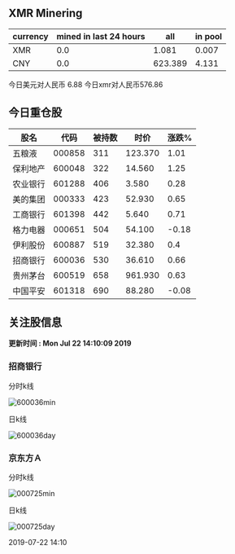 ## XMR Minering

|currency|mined in last 24 hours|all|in pool|
|---|---|---|---|
|XMR|0.0|1.081|0.007|
|CNY|0.0|623.389|4.131|

今日美元对人民币 6.88	今日xmr对人民币576.86


## 今日重仓股 

|股名|代码|被持数|时价|涨跌%|
|---|---|---|---|---|
|五粮液|000858|311|123.370|1.01|
|保利地产|600048|322|14.560|1.25|
|农业银行|601288|406|3.580|0.28|
|美的集团|000333|423|52.930|0.65|
|工商银行|601398|442|5.640|0.71|
|格力电器|000651|504|54.100|-0.18|
|伊利股份|600887|519|32.380|0.4|
|招商银行|600036|530|36.610|0.66|
|贵州茅台|600519|658|961.930|0.63|
|中国平安|601318|690|88.280|-0.08|

## 关注股信息
**更新时间 : Mon Jul 22 14:10:09 2019**
### 招商银行 
分时k线

![600036min](http://image.sinajs.cn/newchart/min/n/sh600036.gif)

日k线

![600036day](http://image.sinajs.cn/newchart/daily/n/sh600036.gif)

### 京东方Ａ 
分时k线

![000725min](http://image.sinajs.cn/newchart/min/n/sz000725.gif)

日k线

![000725day](http://image.sinajs.cn/newchart/daily/n/sz000725.gif)

2019-07-22 14:10